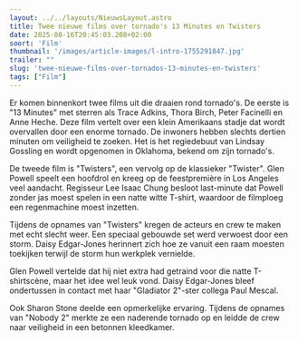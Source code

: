 ```yaml
---
layout: ../../layouts/NieuwsLayout.astro
title: Twee nieuwe films over tornado's 13 Minutes en Twisters
date: 2025-08-16T20:45:03.208+02:00
soort: 'Film'
thumbnail: '/images/article-images/l-intro-1755291847.jpg'
trailer: ""
slug: 'twee-nieuwe-films-over-tornados-13-minutes-en-twisters'
tags: ["Film"]
---
```


Er komen binnenkort twee films uit die draaien rond tornado's. De eerste is "13
Minutes" met sterren als Trace Adkins, Thora Birch, Peter Facinelli en Anne
Heche. Deze film vertelt over een klein Amerikaans stadje dat wordt overvallen
door een enorme tornado. De inwoners hebben slechts dertien minuten om
veiligheid te zoeken. Het is het regiedebuut van Lindsay Gossling en wordt
opgenomen in Oklahoma, bekend om zijn tornado's.

De tweede film is "Twisters", een vervolg op de klassieker "Twister". Glen
Powell speelt een hoofdrol en kreeg op de feestpremière in Los Angeles veel
aandacht. Regisseur Lee Isaac Chung besloot last-minute dat Powell zonder jas
moest spelen in een natte witte T-shirt, waardoor de filmploeg een regenmachine
moest inzetten.

Tijdens de opnames van "Twisters" kregen de acteurs en crew te maken met echt
slecht weer. Een speciaal gebouwde set werd verwoest door een storm. Daisy
Edgar-Jones herinnert zich hoe ze vanuit een raam moesten toekijken terwijl de
storm hun werkplek vernielde.

Glen Powell vertelde dat hij niet extra had getraind voor die natte
T-shirtscène, maar het idee wel leuk vond. Daisy Edgar-Jones bleef ondertussen
in contact met haar "Gladiator 2"-ster collega Paul Mescal.

Ook Sharon Stone deelde een opmerkelijke ervaring. Tijdens de opnames van
"Nobody 2" merkte ze een naderende tornado op en leidde de crew naar veiligheid
in een betonnen kleedkamer.